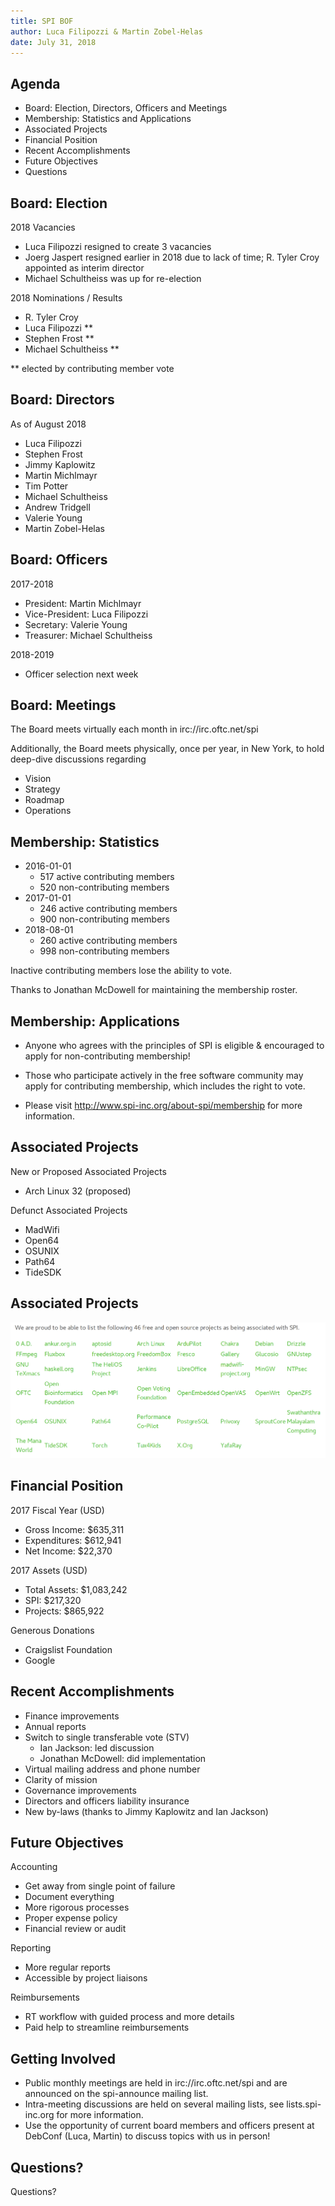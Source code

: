 ```yaml
---
title: SPI BOF
author: Luca Filipozzi & Martin Zobel-Helas
date: July 31, 2018
---
```


## Agenda

* Board: Election, Directors, Officers and Meetings
* Membership: Statistics and Applications
* Associated Projects
* Financial Position
* Recent Accomplishments
* Future Objectives
* Questions

## Board: Election

2018 Vacancies

* Luca Filipozzi resigned to create 3 vacancies
* Joerg Jaspert resigned earlier in 2018 due to lack of time; R. Tyler Croy
  appointed as interim director
* Michael Schultheiss was up for re-election

2018 Nominations / Results

* R. Tyler Croy
* Luca Filipozzi **
* Stephen Frost **
* Michael Schultheiss **

** elected by contributing member vote

## Board: Directors

As of August 2018

* Luca Filipozzi
* Stephen Frost
* Jimmy Kaplowitz
* Martin Michlmayr
* Tim Potter
* Michael Schultheiss
* Andrew Tridgell
* Valerie Young
* Martin Zobel-Helas

## Board: Officers

2017-2018

* President: Martin Michlmayr
* Vice-President: Luca Filipozzi
* Secretary: Valerie Young
* Treasurer: Michael Schultheiss

2018-2019

* Officer selection next week

## Board: Meetings

The Board meets virtually each month in irc://irc.oftc.net/spi

Additionally, the Board meets physically, once per year, in New York, to hold
deep-dive discussions regarding

* Vision
* Strategy
* Roadmap
* Operations

## Membership: Statistics

* 2016-01-01
	* 517 active contributing members
	* 520 non-contributing members
* 2017-01-01
	* 246 active contributing members
	* 900 non-contributing members
* 2018-08-01
	* 260 active contributing members
	* 998 non-contributing members

Inactive contributing members lose the ability to vote.

Thanks to Jonathan McDowell for maintaining the membership roster.

## Membership: Applications

* Anyone who agrees with the principles of SPI is eligible & encouraged to apply for non-contributing membership!

* Those who participate actively in the free software community may apply for contributing membership, which includes the right to vote.

* Please visit http://www.spi-inc.org/about-spi/membership for more information.

## Associated Projects

New or Proposed Associated Projects

* Arch Linux 32 (proposed)

Defunct Associated Projects

* MadWifi
* Open64
* OSUNIX
* Path64
* TideSDK

## Associated Projects

![](projects.png)

## Financial Position

2017 Fiscal Year (USD)

* Gross Income: $635,311
* Expenditures: $612,941
* Net Income: $22,370

2017 Assets (USD)

* Total Assets: $1,083,242
* SPI: $217,320
* Projects: $865,922

Generous Donations

* Craigslist Foundation
* Google

## Recent Accomplishments

* Finance improvements
* Annual reports
* Switch to single transferable vote (STV)
	* Ian Jackson: led discussion
	* Jonathan McDowell: did implementation
* Virtual mailing address and phone number
* Clarity of mission
* Governance improvements
* Directors and officers liability insurance
* New by-laws (thanks to Jimmy Kaplowitz and Ian Jackson)

## Future Objectives

Accounting

* Get away from single point of failure
* Document everything
* More rigorous processes
* Proper expense policy
* Financial review or audit

Reporting

* More regular reports
* Accessible by project liaisons

Reimbursements

* RT workflow with guided process and more details
* Paid help to streamline reimbursements

## Getting Involved

* Public monthly meetings are held in irc://irc.oftc.net/spi and are announced on the spi-announce mailing list.
* Intra-meeting discussions are held on several mailing lists, see lists.spi-inc.org for more information.
* Use the opportunity of current board members and officers present at DebConf (Luca, Martin) to discuss topics with us in person!

## Questions?

Questions?


